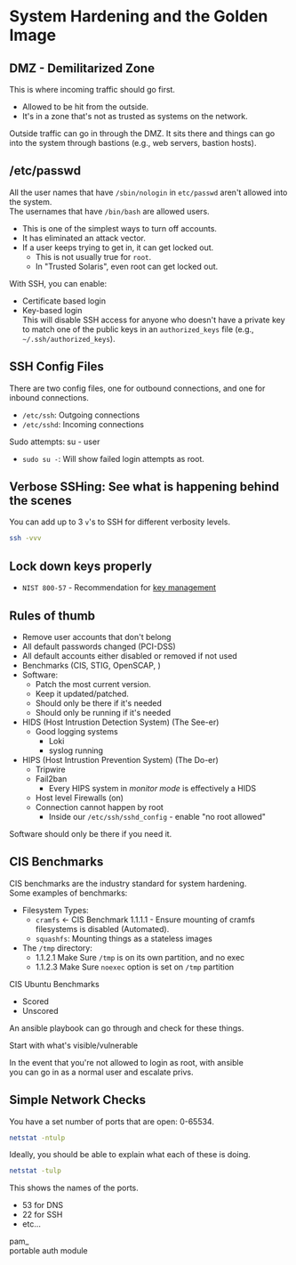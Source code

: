 
# System Hardening and the Golden Image  

## DMZ - Demilitarized Zone  
This is where incoming traffic should go first.  
* Allowed to be hit from the outside.  
* It's in a zone that's not as trusted as systems on the network.  

Outside traffic can go in through the DMZ. 
It sits there and things can go into the system through
bastions (e.g., web servers, bastion hosts).  


## /etc/passwd  
All the user names that have `/sbin/nologin` in `etc/passwd` aren't allowed 
into the system.  
The usernames that have `/bin/bash` are allowed users.  
* This is one of the simplest ways to turn off accounts.  
* It has eliminated an attack vector.  
* If a user keeps trying to get in, it can get locked out.  
    * This is not usually true for `root`.  
    * In "Trusted Solaris", even root can get locked out.  

With SSH, you can enable:  
* Certificate based login  
* Key-based login  
This will disable SSH access for anyone who doesn't have a private key  
to match one of the public keys in an `authorized_keys` file (e.g., `~/.ssh/authorized_keys`).  


## SSH Config Files  
There are two config files, one for outbound connections, and one for inbound connections.  
* `/etc/ssh`: Outgoing connections  
* `/etc/sshd`: Incoming connections  

Sudo attempts: su - user  
* `sudo su -`: Will show failed login attempts as root.  

## Verbose SSHing: See what is happening behind the scenes  
You can add up to 3 `v`'s to SSH for different verbosity levels.  
```bash  
ssh -vvv  
```



## Lock down keys properly  
* `NIST 800-57` - Recommendation for [key management](https://csrc.nist.gov/pubs/sp/800/57/pt1/r5/final)  


## Rules of thumb  
* Remove user accounts that don't belong  
* All default passwords changed (PCI-DSS)  
* All default accounts either disabled or removed if not used  
* Benchmarks (CIS, STIG, OpenSCAP, )  
* Software: 
    * Patch the most current version.  
    * Keep it updated/patched.  
    * Should only be there if it's needed  
    * Should only be running if it's needed  
* HIDS (Host Intrustion Detection System) (The See-er)  
    * Good logging systems  
        * Loki  
        * syslog running  
* HIPS (Host Intrustion Prevention System) (The Do-er)  
    * Tripwire  
    * Fail2ban  
        * Every HIPS system in *monitor mode* is effectively a HIDS  
    * Host level Firewalls (on)  
    * Connection cannot happen by root  
        * Inside our `/etc/ssh/sshd_config` - enable "no root allowed"  

Software should only be there if you need it.  

## CIS Benchmarks  
CIS benchmarks are the industry standard for system hardening.  
Some examples of benchmarks:  
* Filesystem Types:  
    * `cramfs` <- CIS Benchmark 1.1.1.1 - Ensure mounting of cramfs filesystems is 
      disabled (Automated). 
    * `squashfs`: Mounting things as a stateless images  
* The `/tmp` directory:  
    * 1.1.2.1 Make Sure `/tmp` is on its own partition, and no exec  
    * 1.1.2.3 Make Sure `noexec` option is set on `/tmp` partition  

CIS Ubuntu Benchmarks  
* Scored  
* Unscored  



An ansible playbook can go through and check for these things.  

Start with what's visible/vulnerable  

In the event that you're not allowed to login as root, with ansible  
you can go in as a normal user and escalate privs.  

## Simple Network Checks  
You have a set number of ports that are open: 0-65534.  
```bash  
netstat -ntulp  
```
Ideally, you should be able to explain what each of these is doing.  
```bash  
netstat -tulp  
```
This shows the names of the ports.  
* 53 for DNS  
* 22 for SSH  
* etc...  





pam_  
portable auth module  


